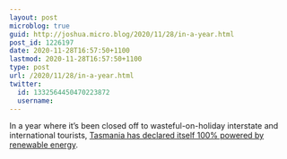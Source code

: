```yaml
---
layout: post
microblog: true
guid: http://joshua.micro.blog/2020/11/28/in-a-year.html
post_id: 1226197
date: 2020-11-28T16:57:50+1100
lastmod: 2020-11-28T16:57:50+1100
type: post
url: /2020/11/28/in-a-year.html
twitter:
  id: 1332564450470223872
  username: 
---
```

In a year where it’s been closed off to wasteful-on-holiday interstate and international tourists, [Tasmania has declared itself 100% powered by renewable energy](https://reneweconomy.com.au/tasmania-declares-itself-100-per-cent-powered-by-renewable-electricity-25119/).
